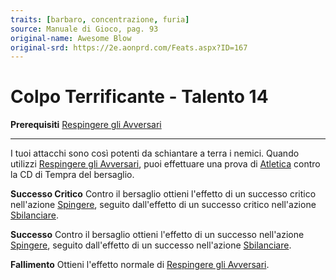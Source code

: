 ```yaml
---
traits: [barbaro, concentrazione, furia]
source: Manuale di Gioco, pag. 93
original-name: Awesome Blow
original-srd: https://2e.aonprd.com/Feats.aspx?ID=167
---
```


# Colpo Terrificante - Talento 14

**Prerequisiti**
[Respingere gli Avversari](/classi/barbaro/talenti/respingere-gli-avversari)

---

I tuoi attacchi sono così potenti da schiantare a terra i nemici. Quando
utilizzi
[Respingere gli Avversari](/classi/barbaro/talenti/respingere-gli-avversari),
puoi effettuare una prova di [Atletica](/abilita/atletica) contro la CD di
Tempra del bersaglio.

**Successo Critico** Contro il bersaglio ottieni l'effetto di un successo
critico nell'azione [Spingere](/azioni/abilita/spingere), seguito dall'effetto
di un successo critico nell'azione [Sbilanciare](/azioni/abilita/sbilanciare).

**Successo** Contro il bersaglio ottieni l'effetto di un successo nell'azione
[Spingere](/azioni/abilita/spingere), seguito dall'effetto di un successo
nell'azione [Sbilanciare](/azioni/abilita/sbilanciare).

**Fallimento** Ottieni l'effetto normale di
[Respingere gli Avversari](/classi/barbaro/talenti/respingere-gli-avversari).
